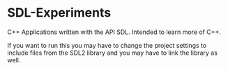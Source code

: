 # SDL-Experiments
C++ Applications written with the API SDL. Intended to learn more of C++.

If you want to run this you may have to change the project settings to include files from the SDL2 library and you may have
to link the library as well.
